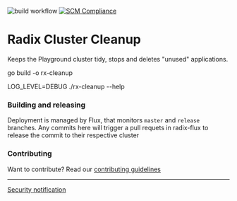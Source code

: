 ![build workflow](https://github.com/equinor/radix-cluster-cleanup/actions/workflows/build-push.yml/badge.svg) [![SCM Compliance](https://scm-compliance-api.radix.equinor.com/repos/equinor/radix-cluster-cleanup/badge)](https://developer.equinor.com/governance/scm-policy/)

# Radix Cluster Cleanup

Keeps the Playground cluster tidy, stops and deletes "unused" applications.


go build -o rx-cleanup

LOG_LEVEL=DEBUG ./rx-cleanup --help


### Building and releasing

Deployment is managed by Flux, that monitors `master`  and `release` branches. 
Any commits here will trigger a pull requets in radix-flux to release the commit to their respective cluster

### Contributing

Want to contribute? Read our [contributing guidelines](./CONTRIBUTING.md)

---------

[Security notification](./SECURITY.md)
